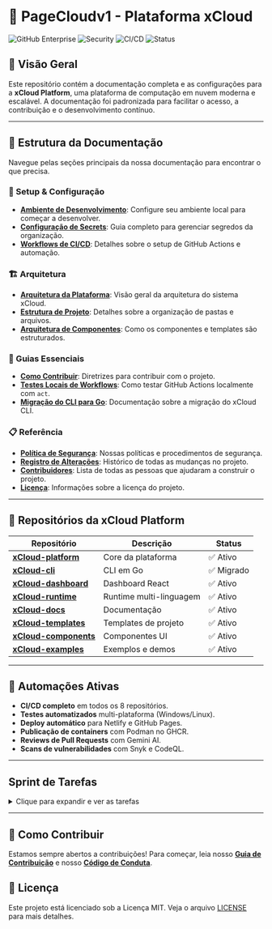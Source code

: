 # 🚀 PageCloudv1 - Plataforma xCloud

![GitHub Enterprise](https://img.shields.io/badge/GitHub-Enterprise-blue)
![Security](https://img.shields.io/badge/Security-Advanced-green)
![CI/CD](https://img.shields.io/badge/CI%2FCD-Automated-orange)
![Status](https://img.shields.io/badge/Status-Active-success)

## 🎯 Visão Geral

Este repositório contém a documentação completa e as configurações para a **xCloud Platform**, uma plataforma de computação em nuvem moderna e escalável. A documentação foi padronizada para facilitar o acesso, a contribuição e o desenvolvimento contínuo.

---

## 📖 Estrutura da Documentação

Navegue pelas seções principais da nossa documentação para encontrar o que precisa.

### **🔧 Setup & Configuração**
- **[Ambiente de Desenvolvimento](docs/setup/development/guia-do-desenvolvedor.md)**: Configure seu ambiente local para começar a desenvolver.
- **[Configuração de Secrets](docs/setup/github-secrets/configuracao-github-secrets.md)**: Guia completo para gerenciar segredos da organização.
- **[Workflows de CI/CD](docs/setup/workflows/setup-completo-actions.md)**: Detalhes sobre o setup de GitHub Actions e automação.

### **🏗️ Arquitetura**
- **[Arquitetura da Plataforma](docs/architecture/arquitetura.md)**: Visão geral da arquitetura do sistema xCloud.
- **[Estrutura de Projeto](docs/architecture/estrutura-do-projeto.md)**: Detalhes sobre a organização de pastas e arquivos.
- **[Arquitetura de Componentes](docs/architecture/arquitetura-de-componentes.md)**: Como os componentes e templates são estruturados.

### **📖 Guias Essenciais**
- **[Como Contribuir](docs/setup/development/como-contribuir.md)**: Diretrizes para contribuir com o projeto.
- **[Testes Locais de Workflows](docs/guides/testing/teste-workflows-local.md)**: Como testar GitHub Actions localmente com `act`.
- **[Migração do CLI para Go](docs/guides/migration/migracao-cli-go.md)**: Documentação sobre a migração do xCloud CLI.

### **📋 Referência**
- **[Política de Segurança](docs/reference/seguranca.md)**: Nossas políticas e procedimentos de segurança.
- **[Registro de Alterações](docs/reference/changelog.md)**: Histórico de todas as mudanças no projeto.
- **[Contribuidores](docs/reference/contribuidores.md)**: Lista de todas as pessoas que ajudaram a construir o projeto.
- **[Licença](docs/reference/licenca.md)**: Informações sobre a licença do projeto.

---

## 🎯 Repositórios da xCloud Platform

| Repositório | Descrição | Status |
|-------------|-----------|---------|
| **[xCloud-platform](https://github.com/PageCloudv1/xcloud-platform)** | Core da plataforma | ✅ Ativo |
| **[xCloud-cli](https://github.com/PageCloudv1/xcloud-cli)** | CLI em Go | ✅ Migrado |
| **[xCloud-dashboard](https://github.com/PageCloudv1/xcloud-dashboard)** | Dashboard React | ✅ Ativo |
| **[xCloud-runtime](https://github.com/PageCloudv1/xcloud-runtime)** | Runtime multi-linguagem | ✅ Ativo |
| **[xCloud-docs](https://github.com/PageCloudv1/xcloud-docs)** | Documentação | ✅ Ativo |
| **[xCloud-templates](https://github.com/PageCloudv1/xcloud-templates)** | Templates de projeto | ✅ Ativo |
| **[xCloud-components](https://github.com/PageCloudv1/xcloud-components)** | Componentes UI | ✅ Ativo |
| **[xCloud-examples](https://github.com/PageCloudv1/xcloud-examples)** | Exemplos e demos | ✅ Ativo |

---

## 🤖 Automações Ativas

- **CI/CD completo** em todos os 8 repositórios.
- **Testes automatizados** multi-plataforma (Windows/Linux).
- **Deploy automático** para Netlify e GitHub Pages.
- **Publicação de containers** com Podman no GHCR.
- **Reviews de Pull Requests** com Gemini AI.
- **Scans de vulnerabilidades** com Snyk e CodeQL.

---

##  Sprint de Tarefas

<details>
<summary>Clique para expandir e ver as tarefas</summary>

# 📋 TASKS - PageCloudv1 Organization Management

![Status](https://img.shields.io/badge/Status-Active-success)
![Priority](https://img.shields.io/badge/Priority-High-red)
![Team](https://img.shields.io/badge/Team-DevOps-blue)

## 📖 Visão Geral

Este documento organiza todas as tarefas necessárias para implementar e gerenciar a organização PageCloudv1 no GitHub Enterprise, divididas por fases, prioridades e responsabilidades.

---

## 🎯 Estrutura de Prioridades

### 🔴 **CRÍTICO** (P0) - Fazer Primeiro

- Segurança e acesso
- Configurações básicas da organização
- Estrutura de teams

### 🟠 **ALTO** (P1) - Próximas 2 Semanas

- Repositórios e templates
- CI/CD básico
- Branch protection

### 🟡 **MÉDIO** (P2) - Próximo Mês

- Automação avançada
- Documentação
- Monitoramento

### 🟢 **BAIXO** (P3) - Quando Possível

- Otimizações
- Features extras
- Treinamentos avançados

---

## 🏗️ FASE 1: CONFIGURAÇÃO INICIAL (Semana 1)

### 🔐 Segurança e Autenticação (P0)

- [ ] **SEC-001** Configurar autenticação 2FA obrigatória para toda organização
  - Responsável: Security Team
  - Prazo: 2 dias
  - Status: 🔴 Pendente
  
- [ ] **SEC-002** Configurar SAML SSO
  - Responsável: DevOps Team
  - Prazo: 3 dias
  - Dependencies: SEC-001
  - Status: 🔴 Pendente
  
- [ ] **SEC-003** Definir políticas de senha e acesso
  - Responsável: Security Team
  - Prazo: 1 dia
  - Status: 🔴 Pendente

### 🏢 Estrutura Organizacional (P0)

- [ ] **ORG-001** Criar organização PageCloudv1
  - Responsável: Admin Team
  - Prazo: 1 dia
  - Status: 🔴 Pendente
  
- [ ] **ORG-002** Criar estrutura inicial de teams
  - Core Developers
  - Frontend Team  
  - Backend Team
  - DevOps Team
  - Security Team
  - QA Team
  - Responsável: Admin Team
  - Prazo: 2 dias
  - Dependencies: ORG-001
  - Status: 🔴 Pendente
  
- [ ] **ORG-003** Definir hierarquia e permissões de teams
  - Responsável: Admin Team
  - Prazo: 2 dias
  - Dependencies: ORG-002
  - Status: 🔴 Pendente

### 💰 Billing e Limites (P0)

- [ ] **BILL-001** Configurar billing para GitHub Enterprise
  - Responsável: Admin Team
  - Prazo: 1 dia
  - Status: 🔴 Pendente
  
- [ ] **BILL-002** Definir spending limits
  - Responsável: Admin Team
  - Prazo: 1 dia
  - Dependencies: BILL-001
  - Status: 🔴 Pendente

---

## 🏗️ FASE 2: REPOSITÓRIOS E TEMPLATES (Semana 2)

### 📦 Repository Templates (P1)

- [x] **TEMP-001** Criar template padrão com estrutura básica
  - .github/workflows/ci.yml
  - .github/CODEOWNERS
  - .github/dependabot.yml
  - .gitignore
  - README.md
  - SECURITY.md
  - LICENSE
  - Responsável: DevOps Team
  - Prazo: 3 dias
  - Status: ✅ Completo (PR #6 merged)
  
- [ ] **TEMP-002** Criar templates específicos
  - Frontend (React/Next.js)
  - Backend (Node.js/Python)
  - Full-stack
  - Mobile (React Native)
  - Responsável: Development Teams
  - Prazo: 5 dias
  - Dependencies: TEMP-001
  - Status: 🟠 Pendente

### 🔒 Proteção de Branches (P1)

- [ ] **BRANCH-001** Configurar branch protection para main
  - Required status checks
  - Require PR reviews (2 approvals)
  - Dismiss stale reviews
  - Require code owner reviews
  - Require up-to-date branches
  - Responsável: Security Team
  - Prazo: 2 dias
  - Status: 🟠 Pendente
  
- [ ] **BRANCH-002** Configurar branch protection para develop
  - Similar ao main mas menos restritivo
  - Responsável: Security Team
  - Prazo: 1 dia
  - Dependencies: BRANCH-001
  - Status: 🟠 Pendente

### 📁 CODEOWNERS (P1)

- [ ] **CODE-001** Criar arquivos CODEOWNERS para repositórios críticos
  - ChartSpire
  - ChartSpire-backend
  - Infrastructure repos
  - Responsável: Development Teams
  - Prazo: 3 dias
  - Status: 🟠 Pendente

### 🤖 CLI Enhancements (P2)

- [ ] **CLI-001** Implementar melhorias de segurança do PR #6
  - Rate limiting no config file discovery
  - Regex validation mais robusto para nomes
  - Input sanitization aprimorado
  - Responsável: Security Team
  - Prazo: 3 dias
  - Status: 🟡 Pendente
  
- [ ] **CLI-002** Adicionar telemetria e observabilidade
  - Metrics collection para uso de comandos
  - Performance tracking
  - Error tracking structured
  - Responsável: DevOps Team
  - Prazo: 5 dias
  - Dependencies: CLI-001
  - Status: 🟡 Pendente
  
- [ ] **CLI-003** Melhorar documentação e testes
  - Integration tests para workflows completos
  - API documentation enhancement
  - Usage examples e tutorials
  - Responsável: Development Teams
  - Prazo: 7 days
  - Status: 🟡 Pendente

### 🔐 Dependabot (P1)

- [ ] **DEP-001** Configurar Dependabot para todos os repositórios
  - Security updates
  - Version updates
  - PR limits e schedule
  - Responsável: Security Team
  - Prazo: 2 dias
  - Status: 🟠 Pendente

---

## 🏗️ FASE 3: CI/CD E AUTOMAÇÃO (Semana 3-4)

### ⚙️ GitHub Actions Workflows (P1)

- [ ] **CI-001** Criar workflow básico de CI
  - Code quality check
  - Linting (ESLint, Prettier)
  - Testing (Unit, Integration)
  - Responsável: DevOps Team
  - Prazo: 3 dias
  - Status: 🟠 Pendente
  
- [ ] **CI-002** Criar workflow de segurança
  - CodeQL analysis
  - Dependency scanning
  - Secret scanning
  - Container scanning
  - Responsável: Security Team
  - Prazo: 5 dias
  - Dependencies: CI-001
  - Status: 🟠 Pendente
  
- [ ] **CI-003** Criar workflow de deployment
  - Staging environment
  - Production environment
  - Rollback capability
  - Responsável: DevOps Team
  - Prazo: 5 days
  - Dependencies: CI-001
  - Status: 🟠 Pendente

### 🏃‍♂️ Self-hosted Runners (P2)

- [ ] **RUN-001** Configurar self-hosted runners
  - Linux runners (Ubuntu 22.04)
  - Windows runners
  - Podman support
  - Responsável: DevOps Team
  - Prazo: 7 dias
  - Status: 🟡 Pendente
  
- [ ] **RUN-002** Configurar auto-scaling para runners
  - AWS/Azure integration
  - Cost optimization
  - Responsável: DevOps Team
  - Prazo: 7 dias
  - Dependencies: RUN-001
  - Status: 🟡 Pendente

### 🔐 Secrets Management (P1)

- [ ] **SEC-101** Configurar environments
  - Development
  - Staging  
  - Production
  - Responsável: DevOps Team
  - Prazo: 2 dias
  - Status: 🟠 Pendente
  
- [ ] **SEC-102** Configurar secrets para cada environment
  - Database credentials
  - API keys
  - Service tokens
  - Responsável: Security Team
  - Prazo: 3 days
  - Dependencies: SEC-101
  - Status: 🟠 Pendente

---

## 🏗️ FASE 4: SEGURANÇA AVANÇADA (Mês 2)

### 🛡️ GitHub Advanced Security (P1)

- [ ] **ADV-001** Ativar GitHub Advanced Security
  - Code scanning
  - Secret scanning
  - Dependency review
  - Responsável: Security Team
  - Prazo: 1 dia
  - Status: 🟠 Pendente
  
- [ ] **ADV-002** Configurar CodeQL para todas as linguagens
  - JavaScript/TypeScript
  - Python
  - Java
  - C#
  - Responsável: Security Team
  - Prazo: 5 dias
  - Dependencies: ADV-001
  - Status: 🟠 Pendente

### 🔍 Vulnerability Scanning (P1)

- [ ] **VULN-001** Configurar Snyk integration
  - Dependency scanning
  - Container scanning
  - IaC scanning
  - Responsável: Security Team
  - Prazo: 3 dias
  - Status: 🟠 Pendente
  
- [ ] **VULN-002** Configurar Trivy scanning
  - File system scanning
  - Repository scanning
  - Responsável: Security Team
  - Prazo: 2 days
  - Status: 🟠 Pendente

### 📋 Security Policies (P1)

- [ ] **POL-001** Criar SECURITY.md para todos os repositórios
  - Vulnerability reporting process
  - Supported versions
  - Security best practices
  - Responsável: Security Team
  - Prazo: 3 dias
  - Status: 🟠 Pendente
  
- [ ] **POL-002** Implementar security scorecards
  - Automated security assessment
  - Compliance tracking
  - Responsável: Security Team
  - Prazo: 5 dias
  - Dependencies: POL-001
  - Status: 🟠 Pendente

---

## 🏗️ FASE 5: DOCUMENTAÇÃO E WIKI (Mês 2)

### 📖 GitHub Pages (P2)

- [ ] **PAGES-001** Configurar GitHub Pages para documentação
  - Setup custom domain
  - SSL certificate
  - CDN configuration
  - Responsável: DevOps Team
  - Prazo: 3 dias
  - Status: 🟡 Pendente
  
- [ ] **PAGES-002** Criar estrutura de documentação
  - API Reference
  - User Guides
  - Developer Docs
  - Tutorials
  - Responsável: Technical Writing Team
  - Prazo: 10 dias
  - Dependencies: PAGES-001
  - Status: 🟡 Pendente

### 📚 Wiki Management (P2)

- [ ] **WIKI-001** Configurar Wiki automático
  - Sync README to Wiki
  - Auto-generate from OpenAPI
  - Template structure
  - Responsável: DevOps Team
  - Prazo: 5 dias
  - Status: 🟡 Pendente
  
- [ ] **WIKI-002** Criar conteúdo da Wiki
  - Architecture documentation
  - Development processes
  - Deployment guides
  - Troubleshooting
  - Responsável: Development Teams
  - Prazo: 15 days
  - Dependencies: WIKI-001
  - Status: 🟡 Pendente

### 💬 GitHub Discussions (P2)

- [ ] **DISC-001** Configurar categorias de discussões
  - Announcements
  - Ideas
  - Bug Reports
  - Q&A
  - Tutorials
  - Development
  - Showcase
  - Responsável: Community Team
  - Prazo: 2 dias
  - Status: 🟡 Pendente
  
- [ ] **DISC-002** Criar discussion bot
  - Auto-labeling
  - Welcome messages
  - Team notifications
  - Responsável: DevOps Team
  - Prazo: 7 days
  - Dependencies: DISC-001
  - Status: 🟡 Pendente

---

## 🏗️ FASE 6: MONITORAMENTO E MÉTRICAS (Mês 3)

### 📊 Audit Logs (P1)

- [ ] **AUDIT-001** Configurar audit log streaming
  - Splunk integration
  - Log retention policies
  - Alert rules
  - Responsável: Security Team
  - Prazo: 5 days
  - Status: 🟠 Pendente
  
- [ ] **AUDIT-002** Criar dashboards de auditoria
  - Security events
  - Access patterns
  - Policy violations
  - Responsável: Security Team
  - Prazo: 7 days
  - Dependencies: AUDIT-001
  - Status: 🟠 Pendente

### 📈 Métricas e Analytics (P2)

- [ ] **METRICS-001** Configurar GitHub Insights
  - Development velocity
  - Code review metrics
  - Security metrics
  - Responsável: DevOps Team
  - Prazo: 3 dias
  - Status: 🟡 Pendente
  
- [ ] **METRICS-002** Criar dashboards customizados
  - Repository health scores
  - Team performance
  - Security posture
  - Responsável: DevOps Team
  - Prazo: 10 days
  - Dependencies: METRICS-001
  - Status: 🟡 Pendente

### 🚨 Alertas e Notificações (P1)

- [ ] **ALERT-001** Configurar alertas críticos
  - Security incidents
  - Build failures
  - Deployment issues
  - Responsável: DevOps Team
  - Prazo: 3 dias
  - Status: 🟠 Pendente
  
- [ ] **ALERT-002** Integrar com Slack/Teams
  - Channel routing
  - Escalation rules
  - On-call rotations
  - Responsável: DevOps Team
  - Prazo: 5 days
  - Dependencies: ALERT-001
  - Status: 🟠 Pendente

### ⚕️ Health Checks (P2)

- [ ] **HEALTH-001** Implementar repository health checks
  - Documentation coverage
  - Security compliance
  - Code quality metrics
  - Responsável: DevOps Team
  - Prazo: 7 dias
  - Status: 🟡 Pendente
  
- [ ] **HEALTH-002** Automated health reports
  - Weekly reports
  - Trend analysis
  - Action recommendations
  - Responsável: DevOps Team
  - Prazo: 5 days
  - Dependencies: HEALTH-001
  - Status: 🟡 Pendente

---

## 🏗️ FASE 7: TREINAMENTO E PROCESSOS (Contínuo)

### 📚 Treinamento de Equipe (P2)

- [ ] **TRAIN-001** Criar material de onboarding
  - GitHub Enterprise basics
  - Security best practices
  - Development workflows
  - Responsável: HR Team + Tech Leads
  - Prazo: 15 days
  - Status: 🟡 Pendente
  
- [ ] **TRAIN-002** Sessões de treinamento
  - Git workflows
  - Code review process
  - Security awareness
  - CI/CD practices
  - Responsável: Tech Leads
  - Prazo: Ongoing
  - Status: 🟡 Pendente

### 📝 Documentação de Processos (P2)

- [ ] **PROC-001** Documentar workflows de desenvolvimento
  - Feature development
  - Bug fixing
  - Release process
  - Hotfix process
  - Responsável: Tech Leads
  - Prazo: 10 days
  - Status: 🟡 Pendente
  
- [ ] **PROC-002** Criar guias de contribuição
  - Code standards
  - PR templates
  - Issue templates
  - Responsável: Development Teams
  - Prazo: 7 days
  - Status: 🟡 Pendente

### 🎓 Knowledge Base (P3)

- [ ] **KB-001** Criar base de conhecimento
  - FAQ
  - Troubleshooting guides
  - Best practices
  - Responsável: Technical Writing Team
  - Prazo: 20 days
  - Status: 🟢 Pendente
  
- [ ] **KB-002** Setup knowledge management system
  - Search functionality
  - Version control for docs
  - Contribution process
  - Responsável: DevOps Team
  - Prazo: 10 days
  - Dependencies: KB-001
  - Status: 🟢 Pendente

---

## 🚀 TAREFAS ESPECIAIS E OTIMIZAÇÕES

### 🤖 GitHub Apps e Bots (P2)

- [ ] **BOT-001** Criar PageCloudv1 Automation Bot
  - Auto-labeling
  - PR management
  - Issue triage
  - Responsável: DevOps Team
  - Prazo: 10 days
  - Status: 🟡 Pendente
  
- [ ] **BOT-002** Integrar bots de terceiros
  - Dependabot
  - Semantic Release
  - All Contributors
  - Responsável: DevOps Team
  - Prazo: 5 dias
  - Status: 🟡 Pendente

### 🌐 Integrações Externas (P3)

- [ ] **INT-001** Integrar com Jira/Azure DevOps
  - Issue syncing
  - Workflow automation
  - Responsável: DevOps Team
  - Prazo: 15 days
  - Status: 🟢 Pendente
  
- [ ] **INT-002** Integrar com Slack/Teams
  - Notifications
  - Commands
  - Status updates
  - Responsável: DevOps Team
  - Prazo: 7 days
  - Status: 🟢 Pendente

### 📦 Package Management (P2)

- [ ] **PKG-001** Configurar GitHub Packages
  - npm registry
  - Container registry
  - Maven repository
  - Responsável: DevOps Team
  - Prazo: 7 dias
  - Status: 🟡 Pendente
  
- [ ] **PKG-002** Setup package security scanning
  - Vulnerability scanning
  - License compliance
  - Responsável: Security Team
  - Prazo: 5 dias
  - Dependencies: PKG-001
  - Status: 🟡 Pendente

---

## 🎯 MILESTONES E DEADLINES

### 🏁 Milestone 1: Foundation (Semana 2)

**Meta**: Organização funcional com teams e segurança básica

- ✅ Todas as tarefas P0 completas
- ✅ SAML SSO configurado
- ✅ Teams estruturados
- ✅ 2FA obrigatório

### 🏁 Milestone 2: Development Ready (Semana 4)

**Meta**: Desenvolvedores podem trabalhar de forma segura e eficiente

- ✅ Templates de repositório criados
- ✅ CI/CD básico funcionando
- ✅ Branch protection ativo
- ✅ Code owners definidos

### 🏁 Milestone 3: Production Ready (Mês 2)

**Meta**: Pipelines completos para produção

- ✅ Deployment automático
- ✅ Security scanning completo
- ✅ Monitoring básico
- ✅ Documentation estruturada

### 🏁 Milestone 4: Enterprise Grade (Mês 3)

**Meta**: Organização madura e otimizada

- ✅ Audit logs configurados
- ✅ Dashboards completos
- ✅ Processes documentados
- ✅ Team treinada

---

## 📊 DASHBOARD DE PROGRESSO

### Por Fase

- **Fase 1**: 🔴 0/8 (0%)
- **Fase 2**: 🟠 1/8 (12.5%) - CLI Core implementado
- **Fase 3**: 🟠 0/9 (0%)
- **Fase 4**: 🟠 0/6 (0%)
- **Fase 5**: 🟡 0/8 (0%)
- **Fase 6**: 🟡 0/8 (0%)
- **Fase 7**: 🟡 0/6 (0%)

### Por Prioridade

- **P0 (Crítico)**: 🔴 0/8 (0%)
- **P1 (Alto)**: 🟠 0/25 (0%)
- **P2 (Médio)**: 🟡 0/20 (0%)
- **P3 (Baixo)**: 🟢 0/4 (0%)

### Por Equipe

- **Admin Team**: 0/5 (0%)
- **Security Team**: 0/15 (0%)
- **DevOps Team**: 0/25 (0%)
- **Development Teams**: 0/8 (0%)
- **QA Team**: 0/0 (0%)

---

## 📋 TEMPLATES DE TAREFAS

### Template para Nova Tarefa

```markdown
- [ ] **[CATEGORIA-NUM]** Título da tarefa
  - Descrição detalhada
  - Critérios de aceitação
  - Responsável: [Team]
  - Prazo: X dias
  - Dependencies: [TASK-IDS]
  - Status: 🔴/🟠/🟡/🟢 [Status]
  - Estimativa: [Story Points]
```

### Códigos de Status

- 🔴 **Crítico/Bloqueado** - Precisa atenção imediata
- 🟠 **Em Progresso** - Sendo trabalhado ativamente
- 🟡 **Planejado** - Próximo na fila
- 🟢 **Futuro** - Planejado para mais tarde
- ✅ **Completo** - Finalizado e validado
- ❌ **Cancelado** - Não será feito
- ⏸️ **Pausado** - Temporariamente parado

---

## 🤝 COMO CONTRIBUIR COM AS TASKS

1. **Atribuir-se a uma tarefa**: Adicione seu nome como responsável
2. **Atualizar status**: Mude o emoji quando começar/terminar
3. **Adicionar detalhes**: Use comentários ou sub-tasks quando necessário
4. **Reportar bloqueios**: Marque como 🔴 e documente o problema
5. **Revisar dependencies**: Verifique se pré-requisitos foram atendidos

### Pull Request para Tasks

Quando uma tarefa for completada:

1. Marque como ✅
2. Adicione data de conclusão
3. Faça PR com evidência (screenshots, links, etc.)
4. Solicite review do tech lead

---

## 📞 CONTATOS E ESCALAÇÃO

### Tech Leads por Área

- **Security**: [@security-lead]
- **DevOps**: [@devops-lead]  
- **Frontend**: [@frontend-lead]
- **Backend**: [@backend-lead]

### Escalação de Bloqueios

1. **Nível 1**: Tech Lead da área
2. **Nível 2**: Engineering Manager
3. **Nível 3**: CTO

### Canal de Comunicação

- **Slack**: #pagecloud-tasks
- **Daily Standup**: 9:00 AM UTC
- **Weekly Review**: Sextas 16:00 UTC

---

**Maintained by**: PageCloudv1 DevOps Team

</details>

---

## 🤝 Como Contribuir

Estamos sempre abertos a contribuições! Para começar, leia nosso **[Guia de Contribuição](docs/setup/development/como-contribuir.md)** e nosso **[Código de Conduta](docs/setup/development/codigo-de-conduta.md)**.

## 📝 Licença

Este projeto está licenciado sob a Licença MIT. Veja o arquivo [LICENSE](docs/reference/licenca.md) para mais detalhes.
